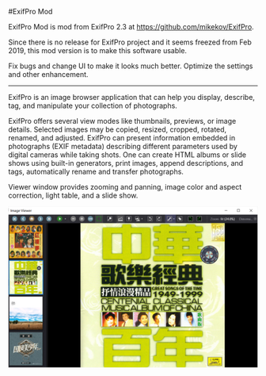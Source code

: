 #ExifPro Mod

ExifPro Mod is mod from ExifPro 2.3 at https://github.com/mikekov/ExifPro.

Since there is no release for ExifPro project and it seems freezed from Feb 2019, this mod version is to make this software usable.

Fix bugs and change UI to make it looks much better.
Optimize the settings and other enhancement.

--------------------------------------------------------------------------
ExifPro is an image browser application that can help you display, describe, tag, and manipulate your collection of photographs.

ExifPro offers several view modes like thumbnails, previews, or image details. Selected images may be copied, resized, cropped, rotated, renamed, and adjusted. ExifPro can present information embedded in photographs (EXIF metadata) describing different parameters used by digital cameras while taking shots. One can create HTML albums or slide shows using built-in generators, print images, append descriptions, and tags, automatically rename and transfer photographs.

Viewer window provides zooming and panning, image color and aspect correction, light table, and a slide show.

![alt text](info/screenshot.png "ExifPro: work in progress")
